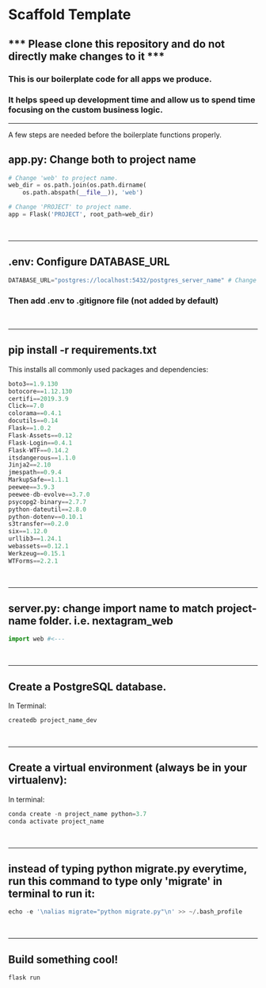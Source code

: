 # Scaffold Template

## *** Please clone this repository and do not directly make changes to it ***
### This is our boilerplate code for all apps we produce.
### It helps speed up development time and allow us to spend time focusing on the custom business logic.

<hr>

A few steps are needed before the boilerplate functions properly.

## app.py: Change both to project name

```PYTHON
# Change 'web' to project name.
web_dir = os.path.join(os.path.dirname(
    os.path.abspath(__file__)), 'web')

# Change 'PROJECT' to project name.
app = Flask('PROJECT', root_path=web_dir)
```
<br>
<hr>

## .env: Configure DATABASE_URL

```PYTHON
DATABASE_URL="postgres://localhost:5432/postgres_server_name" # Change to your DB Name
```

###  Then add .env to .gitignore file (not added by default)

<br>
<hr>

## pip install -r requirements.txt
This installs all commonly used packages and dependencies:

```PYTHON
boto3==1.9.130
botocore==1.12.130
certifi==2019.3.9
Click==7.0
colorama==0.4.1
docutils==0.14
Flask==1.0.2
Flask-Assets==0.12
Flask-Login==0.4.1
Flask-WTF==0.14.2
itsdangerous==1.1.0
Jinja2==2.10
jmespath==0.9.4
MarkupSafe==1.1.1
peewee==3.9.3
peewee-db-evolve==3.7.0
psycopg2-binary==2.7.7
python-dateutil==2.8.0
python-dotenv==0.10.1
s3transfer==0.2.0
six==1.12.0
urllib3==1.24.1
webassets==0.12.1
Werkzeug==0.15.1
WTForms==2.2.1
```

<br>
<hr>

## server.py: change import name to match project-name folder. i.e. nextagram_web

```PYTHON
import web #<---
```

<br>
<hr>

## Create a PostgreSQL database.

In Terminal:
```PYTHON
createdb project_name_dev
```

<br>
<hr>

## Create a virtual environment (always be in your virtualenv):

In terminal:
```PYTHON
conda create -n project_name python=3.7
conda activate project_name
```

<br>
<hr>

## instead of typing python migrate.py everytime, run this command to type only 'migrate' in terminal to run it:

```PYTHON
echo -e '\nalias migrate="python migrate.py"\n' >> ~/.bash_profile
```

<br>
<hr>

## Build something cool!
```PYTHON
flask run
```
 

